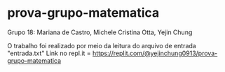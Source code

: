 # prova-grupo-matematica

Grupo 18: Mariana de Castro, Michele Cristina Otta, Yejin Chung

O trabalho foi realizado por meio da leitura do arquivo de entrada "entrada.txt"
Link no repl.it = https://replit.com/@yejinchung0913/prova-grupo-matematica
